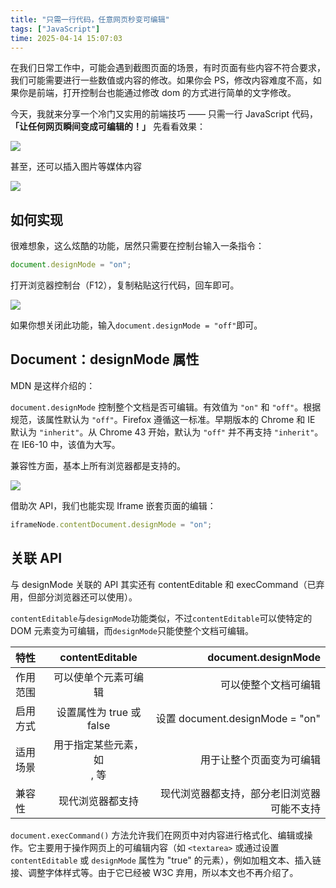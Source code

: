 ```yaml
---
title: "只需一行代码，任意网页秒变可编辑"
tags: ["JavaScript"]
time: 2025-04-14 15:07:03
---
```


在我们日常工作中，可能会遇到截图页面的场景，有时页面有些内容不符合要求，我们可能需要进行一些数值或内容的修改。如果你会 PS，修改内容难度不高，如果你是前端，打开控制台也能通过修改 dom 的方式进行简单的文字修改。

今天，我就来分享一个冷门又实用的前端技巧 —— 只需一行 JavaScript 代码，**「让任何网页瞬间变成可编辑的！」** 先看看效果：

<img src="/images/08.gif" />

甚至，还可以插入图片等媒体内容

<img src="/images/09.gif" />

## 如何实现

很难想象，这么炫酷的功能，居然只需要在控制台输入一条指令：

```js
document.designMode = "on";
```

打开浏览器控制台（F12），复制粘贴这行代码，回车即可。

<img src="/images/10.gif" />

如果你想关闭此功能，输入`document.designMode = "off"`即可。

## Document：designMode 属性

MDN 是这样介绍的：

`document.designMode` 控制整个文档是否可编辑。有效值为 `"on"` 和 `"off"`。根据规范，该属性默认为 `"off"`。Firefox 遵循这一标准。早期版本的 Chrome 和 IE 默认为 `"inherit"`。从 Chrome 43 开始，默认为 `"off"` 并不再支持 `"inherit"`。在 IE6-10 中，该值为大写。

兼容性方面，基本上所有浏览器都是支持的。

<img src="/images/70.webp" />

借助次 API，我们也能实现 Iframe 嵌套页面的编辑：

```js
iframeNode.contentDocument.designMode = "on";
```

## 关联 API

与 designMode 关联的 API 其实还有 contentEditable 和 execCommand（已弃用，但部分浏览器还可以使用）。

`contentEditable`与`designMode`功能类似，不过`contentEditable`可以使特定的 DOM 元素变为可编辑，而`designMode`只能使整个文档可编辑。

| 特性     |           contentEditable            |                        document.designMode |
| :------- | :----------------------------------: | -----------------------------------------: |
| 作用范围 |         可以使单个元素可编辑         |                       可以使整个文档可编辑 |
| 启用方式 |       设置属性为 true 或 false       |            设置 document.designMode = "on" |
| 适用场景 | 用于指定某些元素，如 <div>, <span>等 |                   用于让整个页面变为可编辑 |
| 兼容性   |           现代浏览器都支持           | 现代浏览器都支持，部分老旧浏览器可能不支持 |

`document.execCommand()` 方法允许我们在网页中对内容进行格式化、编辑或操作。它主要用于操作网页上的可编辑内容（如 `<textarea>` 或通过设置 `contentEditable` 或 `designMode` 属性为 "true" 的元素），例如加粗文本、插入链接、调整字体样式等。由于它已经被 W3C 弃用，所以本文也不再介绍了。
